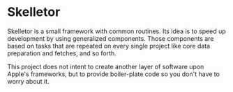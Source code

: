 # Skelletor

Skelletor is a small framework with common routines. Its idea is to speed up
development by using generalized components. Those components are based on tasks
that are repeated on every single project like core data preparation and fetches, and so
forth.

This project does not intent to create another layer of software upon Apple's
frameworks, but to provide boiler-plate code so you don't have to worry about it.

